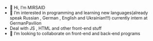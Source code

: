 - 👋 Hi, I’m MIRSAID 
- 👀 I’m interested in programming and learning new languages(already speak Russian , German , English and Ukrainian!!!)
currently intern at GermanPavilion 
- Deal with JS , HTML and other front-end stuff 
- 💞️ I’m looking to collaborate on front-end and back-end programs 


<!---
mirsaidovm/mirsaidovm is a ✨ special ✨ repository because its `README.md` (this file) appears on your GitHub profile.
You can click the Preview link to take a look at your changes.
--->
